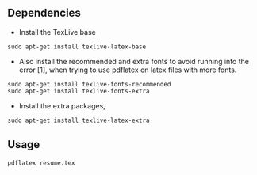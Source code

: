 ## Dependencies

* Install the TexLive base

```
sudo apt-get install texlive-latex-base
```

* Also install the recommended and extra fonts to avoid running into the error [1], when trying to use pdflatex on latex files with more fonts.

```
sudo apt-get install texlive-fonts-recommended
sudo apt-get install texlive-fonts-extra
```

* Install the extra packages,

```
sudo apt-get install texlive-latex-extra
```

## Usage

```
pdflatex resume.tex
```

